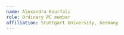 ```yaml
---
name: Alexandra Kourfali
role: Ordinary PC member 
affiliation: Stuttgart University, Germany
---
```


